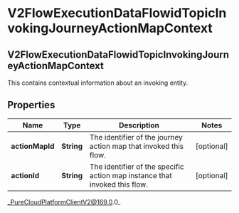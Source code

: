 # V2FlowExecutionDataFlowidTopicInvokingJourneyActionMapContext

## V2FlowExecutionDataFlowidTopicInvokingJourneyActionMapContext
This contains contextual information about an invoking entity.

## Properties

|Name | Type | Description | Notes|
|------------ | ------------- | ------------- | -------------|
| **actionMapId** | **String** | The identifier of the journey action map that invoked this flow. | [optional] |
| **actionId** | **String** | The identifier of the specific action map instance that invoked this flow. | [optional] |



_PureCloudPlatformClientV2@169.0.0_

